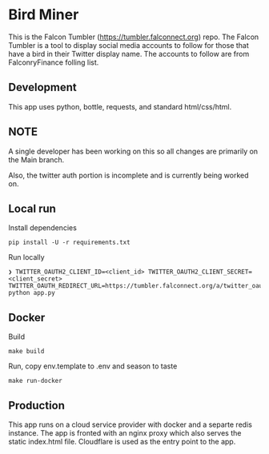 # Bird Miner

This is the Falcon Tumbler (https://tumbler.falconnect.org) repo.  The Falcon Tumbler
is a tool to display social media accounts to follow for those that have a bird in their
Twitter display name. The accounts to follow are from FalconryFinance folling list.

## Development

This app uses python, bottle, requests, and standard html/css/html.

## NOTE

A single developer has been working on this so all changes are primarily on the Main branch. 

Also, the twitter auth portion is incomplete and is currently being worked on.

## Local run

Install dependencies

    pip install -U -r requirements.txt

Run locally

    ❯ TWITTER_OAUTH2_CLIENT_ID=<client_id> TWITTER_OAUTH2_CLIENT_SECRET=<client_secret> TWITTER_OAUTH_REDIRECT_URL=https://tumbler.falconnect.org/a/twitter_oauth_callback python app.py

## Docker

Build

    make build

Run, copy env.template to .env and season to taste

    make run-docker


## Production

This app runs on a cloud service provider with docker and a separte redis instance.
The app is fronted with an nginx proxy which also serves the static index.html file.
Cloudflare is used as the entry point to the app.